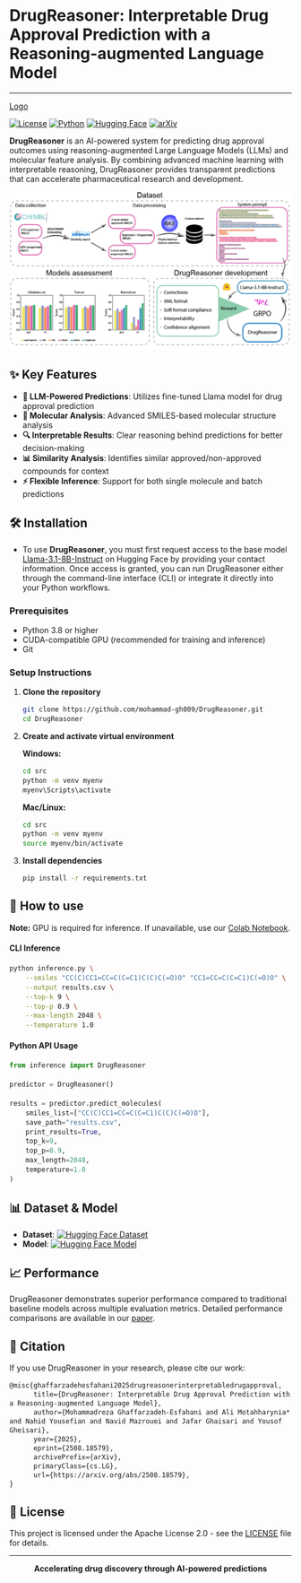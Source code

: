 # DrugReasoner: Interpretable Drug Approval Prediction with a Reasoning-augmented Language Model
---

[Logo]()

[![License](https://img.shields.io/badge/License-Apache_2.0-blue.svg)](https://opensource.org/licenses/Apache-2.0)
[![Python](https://img.shields.io/badge/python-3.8+-blue.svg)](https://www.python.org/downloads/)
[![Hugging Face](https://img.shields.io/badge/🤗%20Hugging%20Face-Datasets-yellow)](https://huggingface.co/datasets/Moreza009/drug_approval_all_classes)
[![arXiv](https://img.shields.io/badge/arXiv-1234.5678-b31b1b.svg)](https://arxiv.org/abs/2508.18579)

**DrugReasoner** is an AI-powered system for predicting drug approval outcomes using reasoning-augmented Large Language Models (LLMs) and molecular feature analysis. By combining advanced machine learning with interpretable reasoning, DrugReasoner provides transparent predictions that can accelerate pharmaceutical research and development.

![Figure 1.pdf](/properties/Figure_1.png "Schematic representation of DrugReasoner development and assessment")

## ✨ Key Features

- **🤖 LLM-Powered Predictions**: Utilizes fine-tuned Llama model for drug approval prediction
- **🧬 Molecular Analysis**: Advanced SMILES-based molecular structure analysis
- **🔍 Interpretable Results**: Clear reasoning behind predictions for better decision-making
- **📊 Similarity Analysis**: Identifies similar approved/non-approved compounds for context
- **⚡ Flexible Inference**: Support for both single molecule and batch predictions

## 🛠️ Installation
-  To use **DrugReasoner**, you must first request access to the base model [Llama-3.1-8B-Instruct](https://huggingface.co/meta-llama/Llama-3.1-8B-Instruct) on Hugging Face by providing your contact information. Once access is granted, you can run DrugReasoner either through the command-line interface (CLI) or integrate it directly into your Python workflows.

### Prerequisites

- Python 3.8 or higher
- CUDA-compatible GPU (recommended for training and inference)
- Git

### Setup Instructions

1. **Clone the repository**
   ```bash
   git clone https://github.com/mohammad-gh009/DrugReasoner.git
   cd DrugReasoner
   ```

2. **Create and activate virtual environment**

   **Windows:**
   ```bash
   cd src
   python -m venv myenv
   myenv\Scripts\activate
   ```

   **Mac/Linux:**
   ```bash
   cd src
   python -m venv myenv
   source myenv/bin/activate
   ```

3. **Install dependencies**
   ```bash
   pip install -r requirements.txt
   ```

## 🚀 How to use


**Note:** GPU is required for inference. If unavailable, use our [Colab Notebook]([link-to-colab](https://colab.research.google.com/drive/16OKB5q7MZ6MhWv5Q1I0QByN6DSkqx6az?usp=sharing)).


#### CLI Inference
```bash
python inference.py \
    --smiles "CC(C)CC1=CC=C(C=C1)C(C)C(=O)O" "CC1=CC=C(C=C1)C(=O)O" \
    --output results.csv \
    --top-k 9 \
    --top-p 0.9 \
    --max-length 2048 \
    --temperature 1.0
```

#### Python API Usage
```python
from inference import DrugReasoner

predictor = DrugReasoner()

results = predictor.predict_molecules(
    smiles_list=["CC(C)CC1=CC=C(C=C1)C(C)C(=O)O"],
    save_path="results.csv",
    print_results=True,
    top_k=9,
    top_p=0.9,
    max_length=2048,
    temperature=1.0
)
```

## 📊 Dataset & Model

- **Dataset**: [![Hugging Face Dataset](https://img.shields.io/badge/🤗%20Dataset-drug_approval_prediction-yellow)](https://huggingface.co/datasets/Moreza009/drug_approval_prediction)
- **Model**: [![Hugging Face Model](https://img.shields.io/badge/🤗%20Model-Llama--DrugReasoner-orange)](https://huggingface.co/Moreza009/Llama-DrugReasoner)

## 📈 Performance

DrugReasoner demonstrates superior performance compared to traditional baseline models across multiple evaluation metrics. Detailed performance comparisons are available in our [paper](https://arxiv.org/abs/2508.18579).


## 📝 Citation

If you use DrugReasoner in your research, please cite our work:

```
@misc{ghaffarzadehesfahani2025drugreasonerinterpretabledrugapproval,
      title={DrugReasoner: Interpretable Drug Approval Prediction with a Reasoning-augmented Language Model}, 
      author={Mohammadreza Ghaffarzadeh-Esfahani and Ali Motahharynia* and Nahid Yousefian and Navid Mazrouei and Jafar Ghaisari and Yousof Gheisari},
      year={2025},
      eprint={2508.18579},
      archivePrefix={arXiv},
      primaryClass={cs.LG},
      url={https://arxiv.org/abs/2508.18579}, 
}
```

## 📜 License

This project is licensed under the Apache License 2.0 - see the [LICENSE](LICENSE) file for details.


---

<div align="center">
  <strong>Accelerating drug discovery through AI-powered predictions</strong>
  <br><br>
</div>
